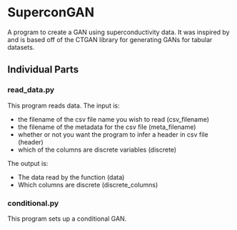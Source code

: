 # SuperconGAN

A program to create a GAN using superconductivity data.
It was inspired by and is based off of the CTGAN library for generating GANs for tabular datasets.

## Individual Parts

### read_data.py
This program reads data.
The input is:
- the filename of the csv file name you wish to read (csv_filename)
- the filename of the metadata for the csv file (meta_filename)
- whether or not you want the program to infer a header in csv file (header)
- which of the columns are discrete variables (discrete)

The output is:
- The data read by the function (data)
- Which columns are discrete (discrete_columns)

### conditional.py
This program sets up a conditional GAN.
